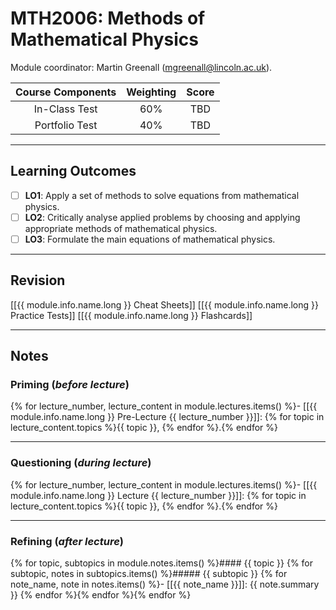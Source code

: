 # MTH2006: Methods of Mathematical Physics

Module coordinator: Martin Greenall (<mgreenall@lincoln.ac.uk>).

| Course Components | Weighting | Score |
| :---------------: | :-------: | :---: |
|   In-Class Test   |    60%    |  TBD  |
|  Portfolio Test   |    40%    |  TBD  |


---
## Learning Outcomes

- [ ] **LO1**: Apply a set of methods to solve equations from mathematical physics.  
- [ ] **LO2**: Critically analyse applied problems by choosing and applying appropriate methods of mathematical physics.
- [ ] **LO3**: Formulate the main equations of mathematical physics.

---
## Revision

[[{{ module.info.name.long }} Cheat Sheets]]
[[{{ module.info.name.long }} Practice Tests]]
[[{{ module.info.name.long }} Flashcards]]

---
## Notes

### Priming (*before lecture*)

{% for lecture_number, lecture_content in module.lectures.items() %}- [[{{ module.info.name.long }} Pre-Lecture {{ lecture_number }}]]: {% for topic in lecture_content.topics %}{{ topic }}, {% endfor %}.{% endfor %}

---
### Questioning (*during lecture*)

{% for lecture_number, lecture_content in module.lectures.items() %}- [[{{ module.info.name.long }} Lecture {{ lecture_number }}]]: {% for topic in lecture_content.topics %}{{ topic }}, {% endfor %}.{% endfor %}

---
### Refining (*after lecture*)

{% for topic, subtopics in module.notes.items() %}#### {{ topic }}
{% for subtopic, notes in subtopics.items() %}##### {{ subtopic }}
{% for note_name, note in notes.items() %}- [[{{ note_name }}]]: {{ note.summary }}
{% endfor %}{% endfor %}{% endfor %}